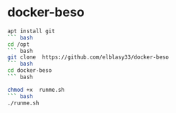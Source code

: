 # docker-beso
``` bash
apt install git
``` bash
cd /opt
``` bash
git clone  https://github.com/elblasy33/docker-beso
``` bash
cd docker-beso
``` bash

chmod +x  runme.sh
``` bash
./runme.sh
